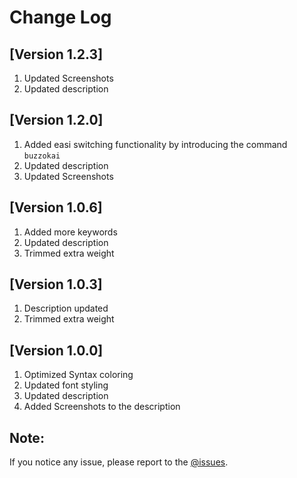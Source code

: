 # Change Log

## [Version 1.2.3]

1. Updated Screenshots
2. Updated description

## [Version 1.2.0]

1. Added easi switching functionality by introducing the command `buzzokai`
2. Updated description
3. Updated Screenshots

## [Version 1.0.6]

1. Added more keywords
2. Updated description
3. Trimmed extra weight

## [Version 1.0.3]

1. Description updated
2. Trimmed extra weight

## [Version 1.0.0]

1. Optimized Syntax coloring
2. Updated font styling
3. Updated description
4. Added Screenshots to the description


## Note:

If you notice any issue, please report to the [@issues](https://github.com/HRIDOY-BUZZ/buzzokai-dimmed/issues).
